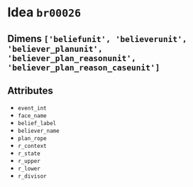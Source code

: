 # Idea `br00026`

## Dimens `['beliefunit', 'believerunit', 'believer_planunit', 'believer_plan_reasonunit', 'believer_plan_reason_caseunit']`

## Attributes
- `event_int`
- `face_name`
- `belief_label`
- `believer_name`
- `plan_rope`
- `r_context`
- `r_state`
- `r_upper`
- `r_lower`
- `r_divisor`
